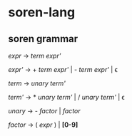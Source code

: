 # soren-lang

## soren grammar

_expr_      →   _term_ _expr'_

_expr'_     →   + _term_ _expr'_ | - _term_ _expr'_ | ϵ

_term_      →   _unary_ _term'_ 

_term'_     →   * _unary_ _term'_ | / _unary_ _term'_ | ϵ

_unary_     →   - _factor_ | _factor_

_factor_    →   ( _expr_ ) | **[0-9]**
